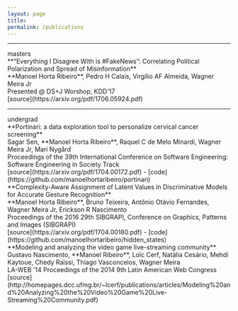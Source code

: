```yaml
---
layout: page
title: 
permalink: /publications
---
```





<hr />
<div class="titlebox">masters</div>

<div class="paper" markdown="1">
<span class="papertitle">**“Everything I Disagree With is #FakeNews”: Correlating Political Polarization and Spread of Misinformation** </span> <br />
<span class="authors">**Manoel Horta Ribeiro**, Pedro H Calais, Virgílio AF Almeida, Wagner Meira Jr </span> <br />
<span class="conference">Presented @ DS+J Worshop, KDD'17</span> <br />
<span class="source">[source](https://arxiv.org/pdf/1706.05924.pdf)</span>
</div>


<hr />
<div class="titlebox">undergrad</div>

<div class="paper" markdown="1">
<span class="papertitle">**Portinari: a data exploration tool to personalize cervical cancer screening**  </span> <br />
<span class="authors">Sagar Sen, **Manoel Horta Ribeiro**, Raquel C de Melo Minardi, Wagner Meira Jr, Mari Nygård</span> <br />
<span class="conference">Proceedings of the 39th International Conference on Software Engineering: Software Engineering in Society Track </span><br />
<span class="source">[source](https://arxiv.org/pdf/1704.00172.pdf) - [code](https://github.com/manoelhortaribeiro/portinari)</span>
</div>

<div class="paper" markdown="1">
<span class="papertitle">**Complexity-Aware Assignment of Latent Values in Discriminative Models for Accurate Gesture Recognition** </span> <br />
<span class="authors">**Manoel Horta Ribeiro**, Bruno Teixeira, Antônio Otávio Fernandes, Wagner Meira Jr, Erickson R Nascimento</span> <br />
<span class="conference">Proceedings of the 2016 29th SIBGRAPI, Conference on Graphics, Patterns and Images (SIBGRAPI)</span> <br />
<span class="source">[source](https://arxiv.org/pdf/1704.00180.pdf) - [code](https://github.com/manoelhortaribeiro/hidden_states)</span>
</div>

<div class="paper" markdown="1">
<span class="papertitle">**Modeling and analyzing the video game live-streaming community**</span> <br />
<span class="authors">Gustavo Nascimento, **Manoel Ribeiro**, Loïc Cerf, Natália Cesário, Mehdi Kaytoue, Chedy Raïssi, Thiago Vasconcelos, Wagner Meira</span> <br />
<span class="conference">LA-WEB '14 Proceedings of the 2014 9th Latin American Web Congress</span> <br />
<span class="source">[source](http://homepages.dcc.ufmg.br/~lcerf/publications/articles/Modeling%20and%20Analyzing%20the%20Video%20Game%20Live-Streaming%20Community.pdf)</span>
</div>